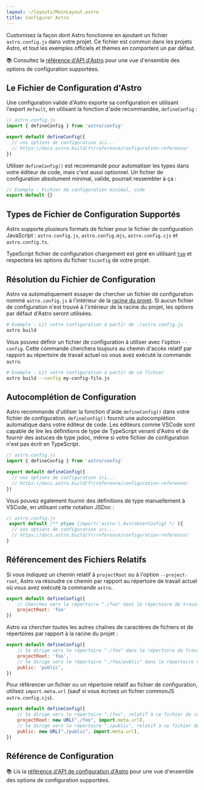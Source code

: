```yaml
---
layout: ~/layouts/MainLayout.astro
title: Configurer Astro
---
```


Customisez la façon dont Astro fonctionne en ajoutant un fichier `astro.config.js` dans votre projet. Ce fichier est commun dans les projets Astro, et tout les exemples officiels et thèmes en comportent un par défaut.

📚 Consultez la [référence d'API d'Astro](/fr/reference/configuration-reference/) pour une vue d'ensemble des options de configuration supportées.

## Le Fichier de Configuration d'Astro

Une configuration valide d'Astro exporte sa configuration en utilisant l'export `default`, en utilisant la fonction d'aide recommandée, `defineConfig` :

```js
// astro.config.js
import { defineConfig } from 'astro/config'

export default defineConfig({
  // vos options de configuration ici...
  // https://docs.astro.build/fr/reference/configuration-reference/
})
```

Utiliser `defineConfig()` est recommandé pour automatiser les types dans votre éditeur de code, mais c'est aussi optionnel. Un fichier de configuration absolument minimal, valide, pourrait ressembler à ça :

```js
// Exemple : Fichier de configuration minimal, vide
export default {}
```

## Types de Fichier de Configuration Supportés

Astro supporte plusieurs formats de fichier pour le fichier de configuration JavaScript : `astro.config.js`, `astro.config.mjs`, `astro.config.cjs` et `astro.config.ts`.

TypeScript fichier de configuration chargement est géré en utilisant [`tsm`](https://github.com/lukeed/tsm) et respectera les options du fichier `tsconfig` de votre projet.

## Résolution du Fichier de Configuration

Astro va automatiquement essayer de chercher un fichier de configuration nommé `astro.config.js` à l'intérieur de la [racine du projet](/guide/#index-html-and-project-root). Si aucun fichier de configuration n'est trouvé à l'intérieur de la racine du projet, les options par défaut d'Astro seront utilisées.

```bash
# Exemple : Lit votre configuration à partir de ./astro.config.js
astro build
```

Vous pouvez définir un fichier de configuration à utiliser avec l'option `--config`. Cette commande cherchera toujours au chemin d'accès relatif par rapport au répertoire de travail actuel où vous avez exécuté la commande `astro`.

```bash
# Exemple : Lit votre configuration à partir de ce fichier
astro build --config my-config-file.js
```

## Autocomplétion de Configuration

Astro recommande d'utiliser la fonction d'aide `defineConfig()` dans votre fichier de configuration. `defineConfig()` fournit une autocomplétion automatique dans votre éditeur de code. Les éditeurs comme VSCode sont capable de lire les définitions de type de TypeScript venant d'Astro et de fournir des astuces de type jsdoc, même si votre fichier de configuration n'est pas écrit en TypeScript.

```js
// astro.config.js
import { defineConfig } from 'astro/config'

export default defineConfig({
  // vos options de configuration ici...
  // https://docs.astro.build/fr/reference/configuration-reference/
})
```

Vous pouvez également fournir des définitions de type manuellement à VSCode, en utilisant cette notation JSDoc :

```js
// astro.config.js
 export default /** @type {import('astro').AstroUserConfig} */ ({
  // vos options de configuration ici...
  // https://docs.astro.build/fr/reference/configuration-reference/
}
```

## Référencement des Fichiers Relatifs

Si vous indiquez un chemin relatif à `projectRoot` ou à l'option `--project-root`, Astro va résoudre ce chemin par rapport au répertoire de travail actuel où vous avez exécuté la commande `astro`.

```js
export default defineConfig({
    // Cherches vers le répertoire "./foo" dans le répertoire de travail actuel
    projectRoot: 'foo'
})
```

Astro va chercher toutes les autres chaînes de caractères de fichiers et de répertoires par rapport à la racine du projet :

```js
export default defineConfig({
    // Se dirige vers le répertoire "./foo" dans le répertoire de travail actuel
    projectRoot: 'foo',
    // Se dirige vers le répertoire "./foo/public" dans le répertoire de travail actuel
    public: 'public',
})
```

Pour référencer un fichier ou un répertoire relatif au fichier de configuration, utilisez `import.meta.url` (sauf si vous écrivez un fichier commonJS `astro.config.cjs`).

```js
export default defineConfig({
    // Se dirige vers le répertoire "./foo", relatif à ce fichier de configuration
    projectRoot: new URL("./foo", import.meta.url),
    // Se dirige vers le répertoire "./public", relatif à ce fichier de configuration
    public: new URL("./public", import.meta.url),
})
```

## Référence de Configuration

📚 Lis la [référence d'API de configuration d'Astro](/fr/reference/configuration-reference/) pour une vue d'ensemble des options de configuration supportées.

